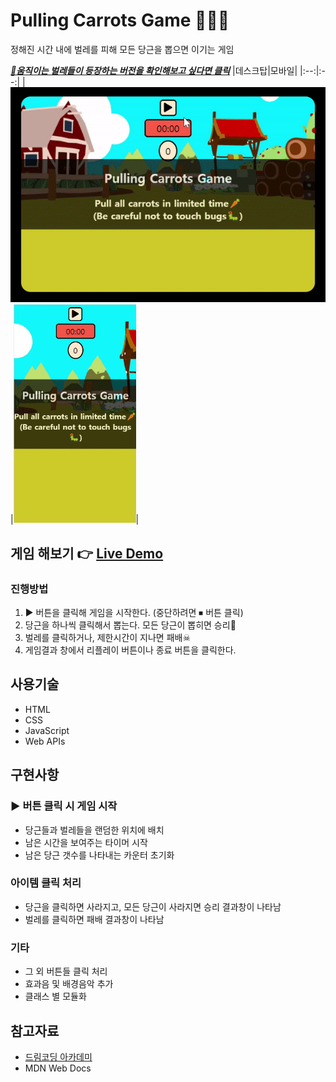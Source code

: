 # Pulling Carrots Game 🥕🥕🥕

정해진 시간 내에 벌레를 피해 모든 당근을 뽑으면 이기는 게임<br>

**_[🐛움직이는 벌레들이 등장하는 버전을 확인해보고 싶다면 클릭](https://github.com/hyunji-lee-dev/pulling-carrots-game-canvas)_**
|데스크탑|모바일|
|:--:|:--:|
|<img src="screenshot/demo-desktop.gif">|<img src="screenshot/demo-mobile.gif" height="350">|

## 게임 해보기 👉 [Live Demo](https://hyunji-lee-dev.github.io/pulling-carrots-game/)

### 진행방법

1. ▶ 버튼을 클릭해 게임을 시작한다. (중단하려면 ⏹ 버튼 클릭)
2. 당근을 하나씩 클릭해서 뽑는다. 모든 당근이 뽑히면 승리🎉
3. 벌레를 클릭하거나, 제한시간이 지나면 패배☠
4. 게임결과 창에서 리플레이 버튼이나 종료 버튼을 클릭한다.

## 사용기술

- HTML
- CSS
- JavaScript
- Web APIs

## 구현사항

### ▶ 버튼 클릭 시 게임 시작

- 당근들과 벌레들을 랜덤한 위치에 배치
- 남은 시간을 보여주는 타이머 시작
- 남은 당근 갯수를 나타내는 카운터 초기화

### 아이템 클릭 처리

- 당근을 클릭하면 사라지고, 모든 당근이 사라지면 승리 결과창이 나타남
- 벌레를 클릭하면 패배 결과창이 나타남

### 기타

- 그 외 버튼들 클릭 처리
- 효과음 및 배경음악 추가
- 클래스 별 모듈화

## 참고자료

- [드림코딩 아카데미](https://academy.dream-coding.com)
- MDN Web Docs
